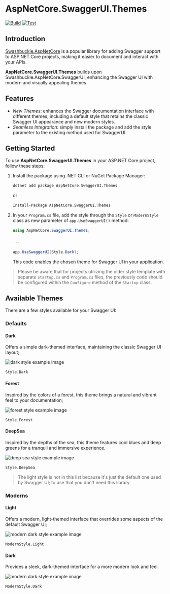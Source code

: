 ﻿# AspNetCore.SwaggerUI.Themes

[![Build](https://github.com/teociaps/SwaggerUI.Themes/actions/workflows/build.yml/badge.svg)](https://github.com/teociaps/SwaggerUI.Themes/actions/workflows/build.yml) [![Test](https://github.com/teociaps/SwaggerUI.Themes/actions/workflows/test.yml/badge.svg)](https://github.com/teociaps/SwaggerUI.Themes/actions/workflows/test.yml)

## Introduction

[Swashbuckle.AspNetCore](https://github.com/domaindrivendev/Swashbuckle.AspNetCore) is a popular library for adding Swagger support to ASP.NET Core projects, making it easier to document and interact with your APIs.

**AspNetCore.SwaggerUI.Themes** builds upon Swashbuckle.AspNetCore.SwaggerUI, enhancing the Swagger UI with modern and visually appealing themes.


## Features

- _New Themes_: enhances the Swagger documentation interface with different themes, including a default style that retains the classic Swagger UI appearance and new modern styles.
- _Seamless Integration_: simply install the package and add the style parameter to the existing method used for SwaggerUI.


## Getting Started

To use **AspNetCore.SwaggerUI.Themes** in your ASP.NET Core project, follow these steps:

1. Install the package using .NET CLI or NuGet Package Manager:

	```bash
	dotnet add package AspNetCore.SwaggerUI.Themes
	```

	or

	```bash
	Install-Package AspNetCore.SwaggerUI.Themes
	```

2. In your `Program.cs` file, add the style through the `Style` or `ModernStyle` class as new parameter of `app.UseSwaggerUI()` method:

	```csharp
	using AspNetCore.SwaggerUI.Themes;

	...

	app.UseSwaggerUI(Style.Dark);
	```

	This code enables the chosen theme for Swagger UI in your application.

> Please be aware that for projects utilizing the older style template with separate `Startup.cs` and `Program.cs` files, the previously code should be configured within the `Configure` method of the `Startup` class.


## Available Themes

There are a few styles available for your Swagger UI:

### Defaults

#### Dark
Offers a simple dark-themed interface, maintaining the classic Swagger UI layout;

![dark style example image](..\..\samples\screenshots\default-dark.png)

```
Style.Dark
```

#### Forest
Inspired by the colors of a forest, this theme brings a natural and vibrant feel to your documentation;

![forest style example image](..\..\samples\screenshots\default-forest.png)

```
Style.Forest
```

#### DeepSea
Inspired by the depths of the sea, this theme features cool blues and deep greens for a tranquil and immersive experience.

![deep sea style example image](..\..\samples\screenshots\default-deepsea.png)

```
Style.DeepSea
```

> The light style is not in this list because it's just the default one used by Swagger UI; to use that you don't need this library.


### Moderns

#### Light
Offers a modern, light-themed interface that overrides some aspects of the default Swagger UI;

![modern dark style example image](..\..\samples\screenshots\modern-light.png)

```
ModernStyle.Light
```

#### Dark
Provides a sleek, dark-themed interface for a more modern look and feel.

![modern dark style example image](..\..\samples\screenshots\modern-dark.png)

```
ModernStyle.Dark
```